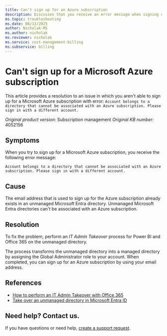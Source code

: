 ```yaml
---
title: Can't sign up for an Azure subscription
description: Discusses that you receive an error message when signing up for an Azure subscription.
ms.topic: troubleshooting
ms.date: 08/13/2025
author: Nicholak-MS
ms.author: nicholak
ms.reviewer: nicholak
ms.service: cost-management-billing
ms.subservice: billing
---
```


# Can't sign up for a Microsoft Azure subscription

This article provides a resolution to an issue in which you aren't able to sign up for a Microsoft Azure subscription with error: `Account belongs to a directory that cannot be associated with an Azure subscription. Please sign in with a different account.`

_Original product version:_ Subscription management
_Original KB number:_ 4052156

## Symptoms

When you try to sign up for a Microsoft Azure subscription, you receive the following error message:

`Account belongs to a directory that cannot be associated with an Azure subscription. Please sign in with a different account.`

## Cause

The email address that is used to sign up for the Azure subscription already exists in an unmanaged Microsoft Entra directory. Unmanaged Microsoft Entra directories can't be associated with an Azure subscription.

## Resolution

To fix the problem, perform an *IT Admin Takeover* process for Power BI and Office 365 on the unmanaged directory.

The process transforms the unmanaged directory into a managed directory by assigning the Global Administrator role to your account. When completed, you can sign up for an Azure subscription by using your email address.

## References

- [How to perform an IT Admin Takeover with Office 365](https://powerbi.microsoft.com/blog/how-to-perform-an-it-admin-takeover-with-o365/)
- [Take over an unmanaged directory in Microsoft Entra ID](/azure/active-directory/domains-admin-takeover)

## Need help? Contact us.

If you have questions or need help,  [create a support request](https://go.microsoft.com/fwlink/?linkid=2083458).
